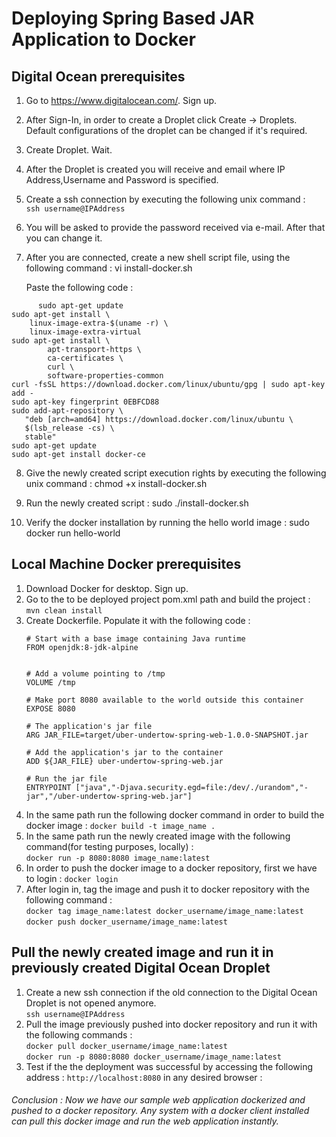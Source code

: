 # Deploying Spring Based JAR Application to Docker

                



## Digital Ocean prerequisites
  1. Go to https://www.digitalocean.com/. Sign up.
  2. After Sign-In, in order to create a Droplet click Create -> Droplets. Default configurations of the droplet can be changed if it's required.
  3. Create Droplet. Wait.
  4. After the Droplet is created you will receive and email where IP Address,Username and Password is specified.
  5. Create a ssh connection by executing the following unix command :  
     ```ssh username@IPAddress```
  6. You will be asked to provide the password received via e-mail. After that you can change it.
  7.  After you are connected, create a new shell script file, using the following command  :
      vi install-docker.sh

      Paste the following code :
```
      sudo apt-get update  
sudo apt-get install \
    linux-image-extra-$(uname -r) \
    linux-image-extra-virtual
sudo apt-get install \
        apt-transport-https \
        ca-certificates \
        curl \
        software-properties-common
curl -fsSL https://download.docker.com/linux/ubuntu/gpg | sudo apt-key add -
sudo apt-key fingerprint 0EBFCD88
sudo add-apt-repository \
   "deb [arch=amd64] https://download.docker.com/linux/ubuntu \
   $(lsb_release -cs) \
   stable"
sudo apt-get update
sudo apt-get install docker-ce
```

  8. Give the newly created script execution rights by executing the following unix command :
      chmod +x install-docker.sh

  9. Run the newly created script :    sudo ./install-docker.sh
  10. Verify the docker installation by running the hello world image :
      sudo docker run hello-world



## Local Machine Docker prerequisites
  1. Download Docker for desktop. Sign up.
  2. Go to the to be deployed project pom.xml path and build the project : ```mvn clean install ```
  3. Create Dockerfile. Populate it with the following code :  
        ```
        # Start with a base image containing Java runtime
        FROM openjdk:8-jdk-alpine
        
        
        # Add a volume pointing to /tmp
        VOLUME /tmp
        
        # Make port 8080 available to the world outside this container
        EXPOSE 8080
        
        # The application's jar file
        ARG JAR_FILE=target/uber-undertow-spring-web-1.0.0-SNAPSHOT.jar
        
        # Add the application's jar to the container
        ADD ${JAR_FILE} uber-undertow-spring-web.jar
        
        # Run the jar file
        ENTRYPOINT ["java","-Djava.security.egd=file:/dev/./urandom","-jar","/uber-undertow-spring-web.jar"] 
        ```
  4. In the same path run the following docker command in order to build the docker image : 
          ```docker build -t image_name .```
  5. In the same path run the newly created image with the following command(for testing purposes, locally) :  
          ```docker run -p 8080:8080 image_name:latest```
  6. In order to push the docker image to a docker repository, first we have to login :
          ```docker login```  
  7. After login in, tag the image and push it to docker repository with the following command :   
          ```docker tag image_name:latest docker_username/image_name:latest```  
          ```docker push docker_username/image_name:latest```

          
## Pull the newly created image and run it in previously created Digital Ocean Droplet
   1. Create a new ssh connection if the old connection to the Digital Ocean Droplet is not opened anymore.   
      ```ssh username@IPAddress```
   2. Pull the image previously pushed into docker repository and run it with the following commands :  
        ```docker pull docker_username/image_name:latest```  
        ```docker run -p 8080:8080 docker_username/image_name:latest```
   3. Test if the the deployment was successful by accessing the following address :  ```http://localhost:8080```  in any desired browser :   
        
   
###### Conclusion : Now we have our sample web application dockerized and pushed to a docker repository. Any system with a docker client installed can pull this docker image and run the web application instantly.                
      